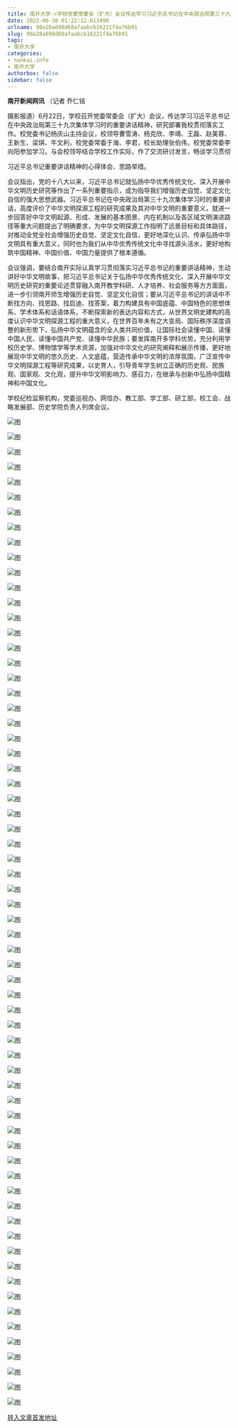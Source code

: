 ```yaml
---
title: 南开大学->学校党委常委会（扩大）会议传达学习习近平总书记在中央政治局第三十九次集体学习时的重要讲话精神 | nankai.info
date: 2022-06-30 01:22:12.613490
urlname: 98a28a698d68afaabcb16221f4a76b91
slug: 98a28a698d68afaabcb16221f4a76b91
tags: 
- 南开大学
categories:
- nankai.info
- 南开大学
authorbox: false
sidebar: false
---
```

**南开新闻网讯** （记者 乔仁铭

摄影报道）6月22日，学校召开党委常委会（扩大）会议，传达学习习近平总书记在中央政治局第三十九次集体学习时的重要讲话精神，研究部署我校贯彻落实工作。校党委书记杨庆山主持会议，校领导曹雪涛、杨克欣、李靖、王磊、赵美蓉、王新生、梁琪、牛文利，校党委常委于海、李君，校长助理张伯伟，校党委常委李向阳参加学习。与会校领导结合学校工作实际，作了交流研讨发言，畅谈学习贯彻
<!--more-->
习近平总书记重要讲话精神的心得体会、思路举措。

会议指出，党的十八大以来，习近平总书记就弘扬中华优秀传统文化、深入开展中华文明历史研究等作出了一系列重要指示，成为指导我们增强历史自觉、坚定文化自信的强大思想武器。习近平总书记在中央政治局第三十九次集体学习时的重要讲话，高度评价了中华文明探源工程的研究成果及其对中华文明的重要意义，就进一步回答好中华文明起源、形成、发展的基本图景、内在机制以及各区域文明演进路径等重大问题提出了明确要求，为中华文明探源工作指明了远景目标和具体路径，对推动全党全社会增强历史自觉、坚定文化自信，更好地深化认识、传承弘扬中华文明具有重大意义，同时也为我们从中华优秀传统文化中寻找源头活水，更好地构筑中国精神、中国价值、中国力量提供了根本遵循。

会议强调，要结合南开实际认真学习贯彻落实习近平总书记的重要讲话精神，生动讲好中华文明故事，把习近平总书记关于弘扬中华优秀传统文化、深入开展中华文明历史研究的重要论述贯穿融入南开教学科研、人才培养、社会服务等方方面面，进一步引领南开师生增强历史自觉、坚定文化自信；要从习近平总书记的讲话中不断找方向、找思路、找启迪、找答案，着力构建具有中国底蕴、中国特色的思想体系、学术体系和话语体系，不断探索新的表达内容和方式，从世界文明史建构的高度认识中华文明探源工程的重大意义，在世界百年未有之大变局、国际秩序深度调整的新形势下，弘扬中华文明蕴含的全人类共同价值，让国际社会读懂中国、读懂中国人民、读懂中国共产党、读懂中华民族；要发挥南开多学科优势，充分利用学校历史学、博物馆学等学术资源，加强对中华文化的研究阐释和展示传播，更好地展现中华文明的悠久历史、人文底蕴，营造传承中华文明的浓厚氛围，广泛宣传中华文明探源工程等研究成果，以史育人，引导青年学生树立正确的历史观、民族观、国家观、文化观，提升中华文明影响力、感召力，在继承与创新中弘扬中国精神和中国文化。

学校纪检监察机构，党委巡视办、网信办、教工部、学工部、研工部，校工会、战略发展部、历史学院负责人列席会议。

![图](http://news.nankai.edu.cn/ywsd/system/2022/06/22/g)

![图](http://news.nankai.edu.cn/ywsd/system/2022/06/22/p)

![图](http://news.nankai.edu.cn/ywsd/system/2022/06/22/j)

![图](http://news.nankai.edu.cn/ywsd/system/2022/06/22/)

![图](http://news.nankai.edu.cn/ywsd/system/2022/06/22/7)

![图](http://news.nankai.edu.cn/ywsd/system/2022/06/22/4)

![图](http://news.nankai.edu.cn/ywsd/system/2022/06/22/6)

![图](http://news.nankai.edu.cn/ywsd/system/2022/06/22/7)

![图](http://news.nankai.edu.cn/ywsd/system/2022/06/22/4)

![图](http://news.nankai.edu.cn/ywsd/system/2022/06/22/6)

![图](http://news.nankai.edu.cn/ywsd/system/2022/06/22/e)

![图](http://news.nankai.edu.cn/ywsd/system/2022/06/22/0)

![图](http://news.nankai.edu.cn/ywsd/system/2022/06/22/_)

![图](http://news.nankai.edu.cn/ywsd/system/2022/06/22/7)

![图](http://news.nankai.edu.cn/ywsd/system/2022/06/22/8)

![图](http://news.nankai.edu.cn/ywsd/system/2022/06/22/3)

![图](http://news.nankai.edu.cn/ywsd/system/2022/06/22/6)

![图](http://news.nankai.edu.cn/ywsd/system/2022/06/22/4)

![图](http://news.nankai.edu.cn/ywsd/system/2022/06/22/0)

![图](http://news.nankai.edu.cn/ywsd/system/2022/06/22/0)

![图](http://news.nankai.edu.cn/ywsd/system/2022/06/22/0)

![图](http://news.nankai.edu.cn/ywsd/system/2022/06/22/3)

![图](http://news.nankai.edu.cn/ywsd/system/2022/06/22/0)

![图](http://news.nankai.edu.cn/ywsd/system/2022/06/22/0)

![图](http://news.nankai.edu.cn/)

![图](http://news.nankai.edu.cn/ywsd/system/2022/06/22/3)

![图](http://news.nankai.edu.cn/ywsd/system/2022/06/22/6)

![图](http://news.nankai.edu.cn/ywsd/system/2022/06/22/4)

![图](http://news.nankai.edu.cn/)

![图](http://news.nankai.edu.cn/ywsd/system/2022/06/22/0)

![图](http://news.nankai.edu.cn/ywsd/system/2022/06/22/0)

![图](http://news.nankai.edu.cn/ywsd/system/2022/06/22/0)

![图](http://news.nankai.edu.cn/)

![图](http://news.nankai.edu.cn/ywsd/system/2022/06/22/3)

![图](http://news.nankai.edu.cn/ywsd/system/2022/06/22/0)

![图](http://news.nankai.edu.cn/ywsd/system/2022/06/22/0)

![图](http://news.nankai.edu.cn/)

![图](http://news.nankai.edu.cn/ywsd/system/2022/06/22/c)

![图](http://news.nankai.edu.cn/ywsd/system/2022/06/22/i)

![图](http://news.nankai.edu.cn/ywsd/system/2022/06/22/p)

![图](http://news.nankai.edu.cn/)

![图](http://news.nankai.edu.cn/ywsd/system/2022/06/22/n)

![图](http://news.nankai.edu.cn/ywsd/system/2022/06/22/c)

![图](http://news.nankai.edu.cn/ywsd/system/2022/06/22/)

![图](http://news.nankai.edu.cn/ywsd/system/2022/06/22/u)

![图](http://news.nankai.edu.cn/ywsd/system/2022/06/22/d)

![图](http://news.nankai.edu.cn/ywsd/system/2022/06/22/e)

![图](http://news.nankai.edu.cn/ywsd/system/2022/06/22/)

![图](http://news.nankai.edu.cn/ywsd/system/2022/06/22/i)

![图](http://news.nankai.edu.cn/ywsd/system/2022/06/22/a)

![图](http://news.nankai.edu.cn/ywsd/system/2022/06/22/k)

![图](http://news.nankai.edu.cn/ywsd/system/2022/06/22/n)

![图](http://news.nankai.edu.cn/ywsd/system/2022/06/22/a)

![图](http://news.nankai.edu.cn/ywsd/system/2022/06/22/n)

![图](http://news.nankai.edu.cn/ywsd/system/2022/06/22/)

![图](http://news.nankai.edu.cn/ywsd/system/2022/06/22/s)

![图](http://news.nankai.edu.cn/ywsd/system/2022/06/22/w)

![图](http://news.nankai.edu.cn/ywsd/system/2022/06/22/e)

![图](http://news.nankai.edu.cn/ywsd/system/2022/06/22/n)

![图](http://news.nankai.edu.cn/)

![图](http://news.nankai.edu.cn/)

![图](http://news.nankai.edu.cn/ywsd/system/2022/06/22/:)

![图](http://news.nankai.edu.cn/ywsd/system/2022/06/22/p)

![图](http://news.nankai.edu.cn/ywsd/system/2022/06/22/t)

![图](http://news.nankai.edu.cn/ywsd/system/2022/06/22/t)

![图](http://news.nankai.edu.cn/ywsd/system/2022/06/22/h)

[转入文章首发地址](http://news.nankai.edu.cn/ywsd/system/2022/06/22/030051773.shtml)